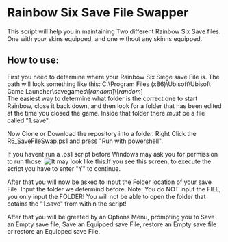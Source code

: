 # Rainbow Six Save File Swapper
This script will help you in maintaining Two different Rainbow Six Save files. One with _your_ skins equipped, and one without any skinns equipped.

## How to use:
First you need to determine where your Rainbow Six Siege save File is. The path will look something like this: 
C:\Program Files (x86)\Ubisoft\Ubisoft Game Launcher\savegames\\[*random*]\\[*random*]\
The easiest way to determine what folder is the correct one to start Rainbow, close it back down, and then look for a folder that has been edited at the time you closed the game. Inside that folder there *must* be a file called "1.save".  

Now Clone or Download the repository into a folder. 
Right Click the R6_SaveFileSwap.ps1 and press "Run with powershell".

If you havent run a .ps1 script before Windows may ask you for permission to run those:
![It may look like this: ](https://4sysops.com/wp-content/uploads/2013/10/PowerShell-Execution-Policy.png)If you see this screen, to execute the script you have to enter "Y" to continue. 

After that you will now be asked to input the Folder location of your save File. Input the folder we determind before.
Note: You do NOT input the FILE, you only input the FOLDER! You will not be able to open the folder that cotains the "1.save" from within the script!

After that you will be greeted by an Options Menu, prompting you to Save an Empty save file, Save an Equipped save File, restore an Empty save file or restore an Equipped save File. 
